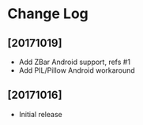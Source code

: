 # Change Log

## [20171019]

  - Add ZBar Android support, refs #1
  - Add PIL/Pillow Android workaround

## [20171016]

  - Initial release
